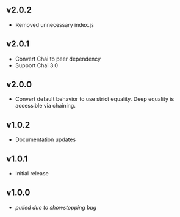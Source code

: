 ## v2.0.2

* Removed unnecessary index.js

## v2.0.1

* Convert Chai to peer dependency
* Support Chai 3.0

## v2.0.0

* Convert default behavior to use strict equality.  Deep equality is accessible
  via chaining.

## v1.0.2

* Documentation updates

## v1.0.1

* Initial release

## v1.0.0

* *pulled due to showstopping bug*
